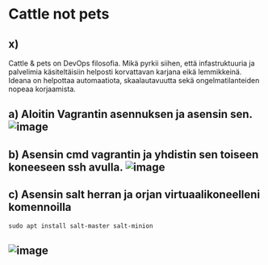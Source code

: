 # Cattle not pets

## x) 
Cattle & pets on DevOps filosofia. Mikä pyrkii siihen, että infastruktuuria ja palvelimia käsiteltäisiin helposti korvattavan karjana eikä lemmikkeinä.
Ideana on helpottaa automaatiota, skaalautavuutta sekä ongelmatilanteiden nopeaa korjaamista.

## a) Aloitin Vagrantin asennuksen ja asensin sen. ![image](https://github.com/Ferresette/Palvelinten_hallinta/assets/148973799/c931afab-f3a2-45dd-b7d1-030018bdb0a0)

## b) Asensin cmd vagrantin ja yhdistin sen toiseen koneeseen ssh avulla. ![image](https://github.com/Ferresette/Palvelinten_hallinta/assets/148973799/2f538995-066c-416a-9fc5-ffa891c9395e)

## c) Asensin salt herran ja orjan virtuaalikoneelleni komennoilla
    sudo apt install salt-master salt-minion
## ![image](https://github.com/Ferresette/Palvelinten_hallinta/assets/148973799/f1295b88-2db3-4cdd-8bf8-157105843ae4)




